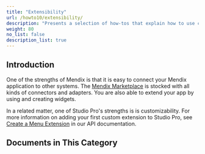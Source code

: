 ```yaml
---
title: "Extensibility"
url: /howto10/extensibility/
description: "Presents a selection of how-tos that explain how to use connectors and adapters from the Marketplace."
weight: 80
no_list: false
description_list: true
---
```


## Introduction

One of the strengths of Mendix is that it is easy to connect your Mendix application to other systems. The [Mendix Marketplace](https://marketplace.mendix.com/) is stocked with all kinds of connectors and adapters. You are also able to extend your app by using and creating widgets.

In a related matter, one of Studio Pro's strengths is is customizability. For more information on adding your first custom extension to Studio Pro, see [Create a Menu Extension](/apidocs-mxsdk/apidocs/csharp-extensibility-api/create-menu-extension/) in our API documentation.

## Documents in This Category
